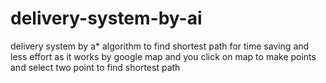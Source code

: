 # delivery-system-by-ai
delivery system by a* algorithm to find shortest path for time saving and less effort as it works by google map and you click on map to make points and select two point to find shortest path
